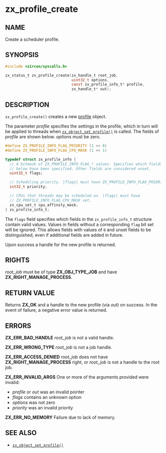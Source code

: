 # zx_profile_create

## NAME

<!-- Updated by update-docs-from-abigen, do not edit. -->

Create a scheduler profile.

## SYNOPSIS

<!-- Updated by update-docs-from-abigen, do not edit. -->

```c
#include <zircon/syscalls.h>

zx_status_t zx_profile_create(zx_handle_t root_job,
                              uint32_t options,
                              const zx_profile_info_t* profile,
                              zx_handle_t* out);
```

## DESCRIPTION

`zx_profile_create()` creates a new [profile](../objects/profile.md) object.

The parameter *profile* specifies the settings in the profile, which in turn
will be applied to threads when [`zx_object_set_profile()`] is called. The
fields of *profile* are shown below. *options* must be zero.

```c
#define ZX_PROFILE_INFO_FLAG_PRIORITY (1 << 0)
#define ZX_PROFILE_INFO_FLAG_CPU_MASK (1 << 1)

typedef struct zx_profile_info {
  // A bitmask of ZX_PROFILE_INFO_FLAG_* values. Specifies which fields
  // below have been specified. Other fields are considered unset.
  uint32_t flags;

  // Scheduling priority. |flags| must have ZX_PROFILE_INFO_FLAG_PRIORITY set.
  int32_t priority;

  // CPUs that threads may be scheduled on. |flags| must have
  // ZX_PROFILE_INFO_FLAG_CPU_MASK set.
  zx_cpu_set_t cpu_affinity_mask;
} zx_profile_info_t;
```

The `flags` field specifies which fields in the `zx_profile_info_t` structure
contain valid values. Values in fields without a corresponding `flag` bit set
will be ignored. This allows fields with values of `0` and unset fields to be
distinguished, even if additional fields are added in future.

Upon success a handle for the new profile is returned.

## RIGHTS

<!-- Updated by update-docs-from-abigen, do not edit. -->

*root_job* must be of type **ZX_OBJ_TYPE_JOB** and have **ZX_RIGHT_MANAGE_PROCESS**.

## RETURN VALUE

Returns **ZX_OK** and a handle to the new profile (via *out*) on success. In the
event of failure, a negative error value is returned.

## ERRORS

**ZX_ERR_BAD_HANDLE**  *root_job* is not a valid handle.

**ZX_ERR_WRONG_TYPE**  *root_job* is not a job handle.

**ZX_ERR_ACCESS_DENIED**  *root_job* does not have **ZX_RIGHT_MANAGE_PROCESS**
right, or *root_job* is not a handle to the root job.

**ZX_ERR_INVALID_ARGS**  One or more of the arguments provided were invalid:
  * *profile* or *out* was an invalid pointer
  * *flags* contains an unknown option
  * *options* was not zero
  * *priority* was an invalid priority

**ZX_ERR_NO_MEMORY**  Failure due to lack of memory.

## SEE ALSO

 - [`zx_object_set_profile()`]

<!-- References updated by update-docs-from-abigen, do not edit. -->

[`zx_object_set_profile()`]: object_set_profile.md
